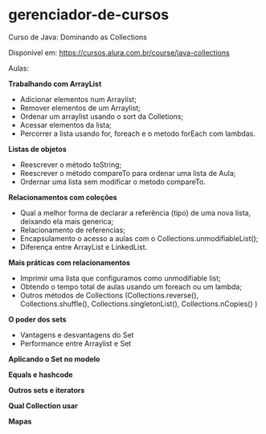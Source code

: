 # gerenciador-de-cursos

Curso de Java: Dominando as Collections

Disponível em: https://cursos.alura.com.br/course/java-collections


Aulas:  

**Trabalhando com ArrayList**
- Adicionar elementos num Arraylist;
- Remover elementos de um Arraylist;
- Ordenar um arraylist usando o sort da Colletions;
- Acessar elementos da lista;
- Percorrer a lista usando for, foreach e o metodo forEach com lambdas.

**Listas de objetos**
- Reescrever o método toString; 
- Reescrever o método compareTo para ordenar uma lista de Aula;
- Ordernar uma lista sem modificar o metodo compareTo.

**Relacionamentos com coleções**
- Qual a melhor forma de declarar a referência (tipo) de uma nova lista, deixando ela mais generica;
- Relacionamento de referencias;
- Encapsulamento o acesso a aulas com o Collections.unmodifiableList();
- Diferença entre ArrayList e LinkedList.

**Mais práticas com relacionamentos**
-  Imprimir uma lista que configuramos como unmodifiable list;
- Obtendo o tempo total de aulas usando um foreach ou um lambda;
- Outros métodos de Collections (Collections.reverse(), Collections.shuffle(), Collections.singletonList(), Collections.nCopies() )

**O poder dos sets**
- Vantagens e desvantagens do Set
- Performance entre Arraylist e Set

**Aplicando o Set no modelo**

**Equals e hashcode**

**Outros sets e iterators**

**Qual Collection usar**

**Mapas**
